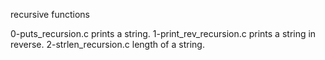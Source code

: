 recursive functions

0-puts_recursion.c prints a string.
1-print_rev_recursion.c prints a string in reverse.
2-strlen_recursion.c length of a string.
